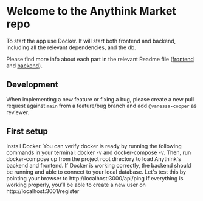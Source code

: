 # Welcome to the Anythink Market repo

To start the app use Docker. It will start both frontend and backend, including all the relevant dependencies, and the db.

Please find more info about each part in the relevant Readme file ([frontend](frontend/readme.md) and [backend](backend/README.md)).

## Development

When implementing a new feature or fixing a bug, please create a new pull request against `main` from a feature/bug branch and add `@vanessa-cooper` as reviewer.

## First setup

Install Docker.
You can verify docker is ready by running the following commands in your terminal: docker -v and docker-compose -v.
Then, run docker-compose up from the project root directory to load Anythink's backend and frontend.
If Docker is working correctly, the backend should be running and able to connect to your local database.
Let's test this by pointing your browser to http://localhost:3000/api/ping
If everything is working properly, you’ll be able to create a new user on http://localhost:3001/register
